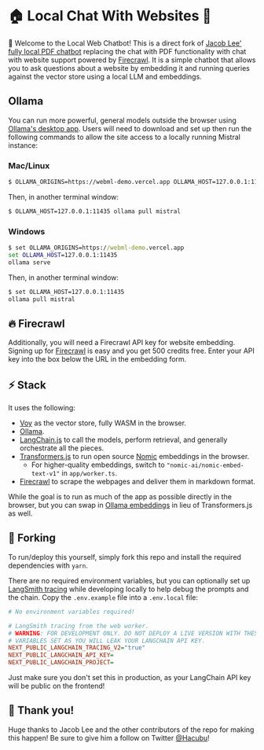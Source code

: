 # 🏠 Local Chat With Websites 🦙

🏡 Welcome to the Local Web Chatbot! This is a direct fork of [Jacob Lee' fully local PDF chatbot](https://github.com/jacoblee93/fully-local-pdf-chatbot) replacing the chat with PDF functionality with chat with website support powered by [Firecrawl](https://www.firecrawl.dev/). It is a simple chatbot that allows you to ask questions about a website by embedding it and running queries against the vector store using a local LLM and embeddings.

## Ollama

You can run more powerful, general models outside the browser using [Ollama's desktop app](https://ollama.ai). Users will need to download and set up then run the following commands to allow the site access to a locally running Mistral instance:

### Mac/Linux

```bash
$ OLLAMA_ORIGINS=https://webml-demo.vercel.app OLLAMA_HOST=127.0.0.1:11435 ollama serve
```

Then, in another terminal window:

```bash
$ OLLAMA_HOST=127.0.0.1:11435 ollama pull mistral
```

### Windows

```cmd
$ set OLLAMA_ORIGINS=https://webml-demo.vercel.app
set OLLAMA_HOST=127.0.0.1:11435
ollama serve
```

Then, in another terminal window:

```cmd
$ set OLLAMA_HOST=127.0.0.1:11435
ollama pull mistral
```

## 🔥 Firecrawl

Additionally, you will need a Firecrawl API key for website embedding. Signing up for [Firecrawl](https://www.firecrawl.dev/) is easy and you get 500 credits free. Enter your API key into the box below the URL in the embedding form.

## ⚡ Stack

It uses the following:

- [Voy](https://github.com/tantaraio/voy) as the vector store, fully WASM in the browser.
- [Ollama](https://ollama.ai/).
- [LangChain.js](https://js.langchain.com) to call the models, perform retrieval, and generally orchestrate all the pieces.
- [Transformers.js](https://huggingface.co/docs/transformers.js/index) to run open source [Nomic](https://www.nomic.ai/) embeddings in the browser.
  - For higher-quality embeddings, switch to `"nomic-ai/nomic-embed-text-v1"` in `app/worker.ts`.
- [Firecrawl](https://www.firecrawl.dev/) to scrape the webpages and deliver them in markdown format.

While the goal is to run as much of the app as possible directly in the browser, but you can swap in [Ollama embeddings](https://js.langchain.com/docs/modules/data_connection/text_embedding/integrations/ollama) in lieu of Transformers.js as well.

## 🔱 Forking

To run/deploy this yourself, simply fork this repo and install the required dependencies with `yarn`.

There are no required environment variables, but you can optionally set up [LangSmith tracing](https://smith.langchain.com/) while developing locally to help debug the prompts and the chain. Copy the `.env.example` file into a `.env.local` file:

```ini
# No environment variables required!

# LangSmith tracing from the web worker.
# WARNING: FOR DEVELOPMENT ONLY. DO NOT DEPLOY A LIVE VERSION WITH THESE
# VARIABLES SET AS YOU WILL LEAK YOUR LANGCHAIN API KEY.
NEXT_PUBLIC_LANGCHAIN_TRACING_V2="true"
NEXT_PUBLIC_LANGCHAIN_API_KEY=
NEXT_PUBLIC_LANGCHAIN_PROJECT=
```

Just make sure you don't set this in production, as your LangChain API key will be public on the frontend!

## 🙏 Thank you!

Huge thanks to Jacob Lee and the other contributors of the repo for making this happen! Be sure to give him a follow on Twitter [@Hacubu](https://x.com/hacubu)!
